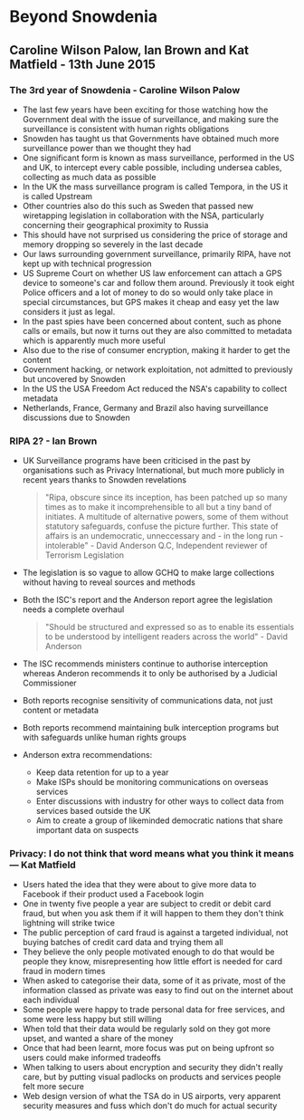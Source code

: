 Beyond Snowdenia
================

Caroline Wilson Palow, Ian Brown and Kat Matfield - 13th June 2015
------------------------------------------------------------------

### The 3rd year of Snowdenia - Caroline Wilson Palow

* The last few years have been exciting for those watching how the Government deal with the issue of surveillance, and making sure the surveillance is consistent with human rights obligations
* Snowden has taught us that Governments have obtained much more surveillance power than we thought they had
* One significant form is known as mass surveillance, performed in the US and UK, to intercept every cable possible, including undersea cables, collecting as much data as possible
* In the UK the mass surveillance program is called Tempora, in the US it is called Upstream
* Other countries also do this such as Sweden that passed new wiretapping legislation in collaboration with the NSA, particularly concerning their geographical proximity to Russia
* This should have not surprised us considering the price of storage and memory dropping so severely in the last decade
* Our laws surrounding government surveillance, primarily RIPA, have not kept up with technical progression
* US Supreme Court on whether US law enforcement can attach a GPS device to someone's car and follow them around. Previously it took eight Police officers and a lot of money to do so would only take place in special circumstances, but GPS makes it cheap and easy yet the law considers it just as legal.
* In the past spies have been concerned about content, such as phone calls or emails, but now it turns out they are also committed to metadata which is apparently much more useful
* Also due to the rise of consumer encryption, making it harder to get the content
* Government hacking, or network exploitation, not admitted to previously but uncovered by Snowden
* In the US the USA Freedom Act reduced the NSA's capability to collect metadata
* Netherlands, France, Germany and Brazil also having surveillance discussions due to Snowden

### RIPA 2? - Ian Brown

* UK Surveillance programs have been criticised in the past by organisations such as Privacy International, but much more publicly in recent years thanks to Snowden revelations

    >   "Ripa, obscure since its inception, has been patched up so many times as to make it incomprehensible to all but a tiny band of initiates. A multitude of alternative powers, some of them without statutory safeguards, confuse the picture further. This state of affairs is an undemocratic, unneccessary and - in the long run - intolerable" - David Anderson Q.C, Independent reviewer of Terrorism Legislation

* The legislation is so vague to allow GCHQ to make large collections without having to reveal sources and methods
* Both the ISC's report and the Anderson report agree the legislation needs a complete overhaul

    >   "Should be structured and expressed so as to enable its essentials to be understood by intelligent readers across the world" - David Anderson

* The ISC recommends ministers continue to authorise interception whereas Anderon recommends it to only be authorised by a Judicial Commissioner
* Both reports recognise sensitivity of communications data, not just content or metadata
* Both reports recommend maintaining bulk interception programs but with safeguards unlike human rights groups
* Anderson extra recommendations:
    * Keep data retention for up to a year
    * Make ISPs should be monitoring communications on overseas services
    * Enter discussions with industry for other ways to collect data from services based outside the UK
    * Aim to create a group of likeminded democratic nations that share important data on suspects

### Privacy: I do not think that word means what you think it means — Kat Matfield

* Users hated the idea that they were about to give more data to Facebook if their product used a Facebook login
* One in twenty five people a year are subject to credit or debit card fraud, but when you ask them if it will happen to them they don't think lightning will strike twice
* The public perception of card fraud is against a targeted individual, not buying batches of credit card data and trying them all
* They believe the only people motivated enough to do that would be people they know, misrepresenting how little effort is needed for card fraud in modern times
* When asked to categorise their data, some of it as private, most of the information classed as private was easy to find out on the internet about each individual
* Some people were happy to trade personal data for free services, and some were less happy but still willing
* When told that their data would be regularly sold on they got more upset, and wanted a share of the money
* Once that had been learnt, more focus was put on being upfront so users could make informed tradeoffs
* When talking to users about encryption and security they didn't really care, but by putting visual padlocks on products and services people felt more secure
* Web design version of what the TSA do in US airports, very apparent security measures and fuss which don't do much for actual security
